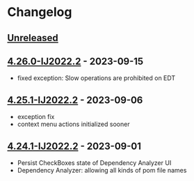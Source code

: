 # Changelog

## [Unreleased]

## [4.26.0-IJ2022.2] - 2023-09-15

- fixed exception: Slow operations are prohibited on EDT

## [4.25.1-IJ2022.2] - 2023-09-06
- exception fix
- context menu actions initialized sooner

## [4.24.1-IJ2022.2] - 2023-09-01
- Persist CheckBoxes state of Dependency Analyzer UI
- Dependency Analyzer: allowing all kinds of pom file names

[Unreleased]: https://github.com/krasa/MavenHelper/compare/v4.26.0-IJ2022.2...HEAD

[4.26.0-IJ2022.2]: https://github.com/krasa/MavenHelper/compare/v4.25.1-IJ2022.2...v4.26.0-IJ2022.2
[4.25.1-IJ2022.2]: https://github.com/krasa/MavenHelper/compare/v4.24.1-IJ2022.2...v4.25.1-IJ2022.2
[4.24.1-IJ2022.2]: https://github.com/krasa/MavenHelper/commits/v4.24.1-IJ2022.2
